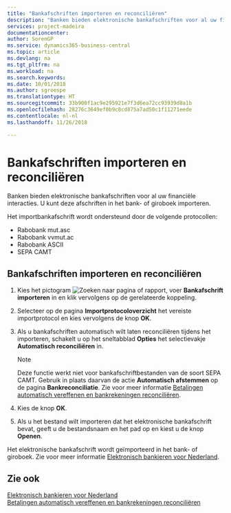 ```yaml
---
title: "Bankafschriften importeren en reconciliëren"
description: "Banken bieden elektronische bankafschriften voor al uw financiële interacties. U kunt deze afschriften in het bank- of giroboek importeren."
services: project-madeira
documentationcenter: 
author: SorenGP
ms.service: dynamics365-business-central
ms.topic: article
ms.devlang: na
ms.tgt_pltfrm: na
ms.workload: na
ms.search.keywords: 
ms.date: 10/01/2018
ms.author: sgroespe
ms.translationtype: HT
ms.sourcegitcommit: 33b900f1ac9e295921e7f3d6ea72cc93939d8a1b
ms.openlocfilehash: 28276c3649ef0b9c8cd875a7ad50c1f11271eede
ms.contentlocale: nl-nl
ms.lasthandoff: 11/26/2018

---
```

# <a name="import-and-reconcile-bank-statements"></a>Bankafschriften importeren en reconciliëren
Banken bieden elektronische bankafschriften voor al uw financiële interacties. U kunt deze afschriften in het bank- of giroboek importeren.  

Het importbankafschrift wordt ondersteund door de volgende protocollen:  

- Rabobank mut.asc  
- Rabobank vvmut.ac  
- Rabobank ASCII  
- SEPA CAMT  

## <a name="to-import-and-reconcile-bank-statements"></a>Bankafschriften importeren en reconciliëren  

1.  Kies het pictogram ![Zoeken naar pagina of rapport](../../media/ui-search/search_small.png "pictogram Zoeken naar pagina of rapport"), voer **Bankafschrift importeren** in en klik vervolgens op de gerelateerde koppeling.  
2.  Selecteer op de pagina **Importprotocoloverzicht** het vereiste importprotocol en kies vervolgens de knop **OK**.  
3.  Als u bankafschriften automatisch wilt laten reconciliëren tijdens het importeren, schakelt u op het sneltabblad **Opties** het selectievakje **Automatisch reconciliëren** in.  

    > [!NOTE]  
    >  Deze functie werkt niet voor bankafschriftbestanden van de soort SEPA CAMT. Gebruik in plaats daarvan de actie **Automatisch afstemmen** op de pagina **Bankreconciliatie**. Zie voor meer informatie [Betalingen automatisch vereffenen en bankrekeningen reconciliëren](../../receivables-apply-payments-auto-reconcile-bank-accounts.md).  

4.  Kies de knop **OK**.  
5.  Als u het bestand wilt importeren dat het elektronische bankafschrift bevat, geeft u de bestandsnaam en het pad op en kiest u de knop **Openen**.  

Het elektronische bankafschrift wordt geïmporteerd in het bank- of giroboek. Zie voor meer informatie [Elektronisch bankieren voor Nederland](dutch-electronic-banking.md).  

## <a name="see-also"></a>Zie ook  
 [Elektronisch bankieren voor Nederland](dutch-electronic-banking.md)   
 [Betalingen automatisch vereffenen en bankrekeningen reconciliëren](../../receivables-apply-payments-auto-reconcile-bank-accounts.md)

